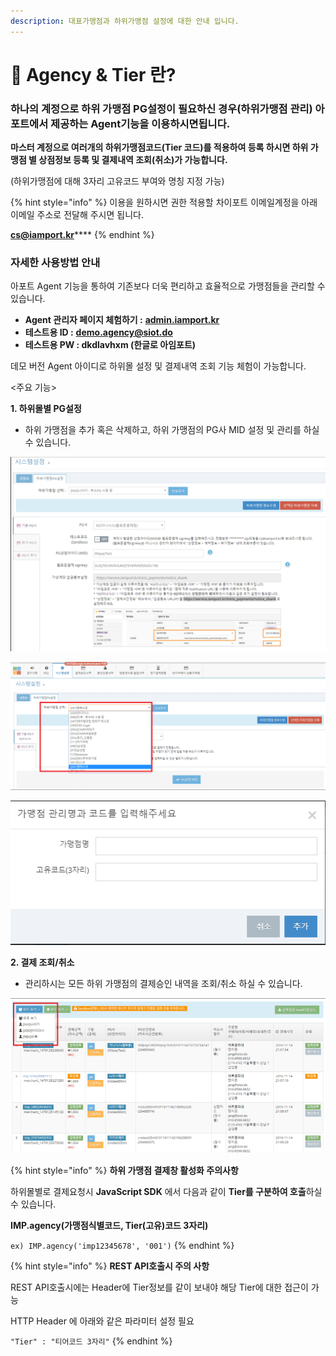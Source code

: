 ```yaml
---
description: 대표가맹점과 하위가맹점 설정에 대한 안내 입니다.
---
```


# 🎈 Agency & Tier 란?

### **하나의 계정으로 하위 가맹점 PG설정이 필요하신 경우(하위가맹점 관리) 아**포트에서 제공하는 **Agent기능**을 이용하시면됩니다.&#x20;

**마스터 계정으로 여러개의 하위가맹점코드(Tier 코드)를 적용하여 등록 하시면 하위 가맹점 별 상점정보 등록 및 결제내역 조회(취소)가 가능합니다.**

(하위가맹점에 대해 3자리 고유코드 부여와 명칭 지정 가능)

{% hint style="info" %}
이용을 원하시면 권한 적용할 차이포트 이메일계정을 아래 이메일 주소로 전달해 주시면 됩니다.&#x20;

[**cs@iamport.kr**](mailto:cs@iamport.kr)****
{% endhint %}

### 자세한 사용방법 안내

아포트 Agent 기능을 통하여 기존보다 더욱 편리하고 효율적으로 가맹점들을 관리할 수 있습니다.

* **Agent 관리자 페이지 체험하기 :** [**admin.iamport.kr**](http://admin.iamport.kr/)
* **테스트용 ID :** [**demo.agency@siot.do**](mailto:demo.agency@siot.do)
* **테스트용 PW : dkdlavhxm (한글로 아임포트)**

데모 버전 Agent 아이디로 하위몰 설정 및 결제내역 조회 기능 체험이 가능합니다.

<주요 기능>

**1. 하위몰별 PG설정**

* 하위 가맹점을 추가 혹은 삭제하고, 하위 가맹점의 PG사 MID 설정 및 관리를 하실 수 있습니다.

![하위 가맹점 PG설정 예시 화면](<../.gitbook/assets/image (13) (1) (1) (1) (1).png>)

![하위 가맹점 PG설정 예시 화면](<../.gitbook/assets/image (24) (1) (1) (1) (1).png>)

![하위 가맹점 코드 생성 화면](<../.gitbook/assets/image (14) (1) (1) (1).png>)

**2. 결제 조회/취소**

* 관리하시는 모든 하위 가맹점의 결제승인 내역을 조회/취소 하실 수 있습니다.

![하위 가맹점 결제내역 조회 예시](<../.gitbook/assets/image (10) (1) (1) (1) (1).png>)

{% hint style="info" %}
**하위 가맹점 결제창 활성화 주의사항**

하위몰별로 결제요청시 **JavaScript SDK** 에서 다음과 같이 **Tier를 구분하여 호출**하실 수 있습니다.

**IMP.agency(가맹점식별코드, Tier(고유)코드 3자리)**

`ex) IMP.agency('imp12345678', '001')`
{% endhint %}

{% hint style="info" %}
**REST API호출시 주의 사항**

REST API호출시에는 Header에 Tier정보를 같이 보내야 해당 Tier에 대한 접근이 가능

HTTP Header 에 아래와 같은 파라미터 설정 필요

`"Tier" : "티어코드 3자리"`
{% endhint %}
